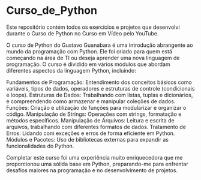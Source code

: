 # Curso_de_Python

Este repositório contém todos os exercícios e projetos que desenvolvi durante o Curso de Python no Curso em Vídeo pelo YouTube.

O curso de Python do Gustavo Guanabara é uma introdução abrangente ao mundo da programação com Python. Ele foi criado para quem está começando na área de TI ou deseja aprender uma nova linguagem de programação. O curso é dividido em vários módulos que abordam diferentes aspectos da linguagem Python, incluindo:

Fundamentos de Programação: Entendimento dos conceitos básicos como variáveis, tipos de dados, operadores e estruturas de controle (condicionais e loops).
Estruturas de Dados: Trabalhando com listas, tuplas e dicionários, e compreendendo como armazenar e manipular coleções de dados.
Funções: Criação e utilização de funções para modularizar e organizar o código.
Manipulação de Strings: Operações com strings, formatação e métodos específicos.
Manipulação de Arquivos: Leitura e escrita de arquivos, trabalhando com diferentes formatos de dados.
Tratamento de Erros: Lidando com exceções e erros de forma eficiente em Python.
Módulos e Pacotes: Uso de bibliotecas externas para expandir as funcionalidades do Python.

Completar este curso foi uma experiência muito enriquecedora que me proporcionou uma sólida base em Python, preparando-me para enfrentar desafios maiores na programação e no desenvolvimento de projetos.
